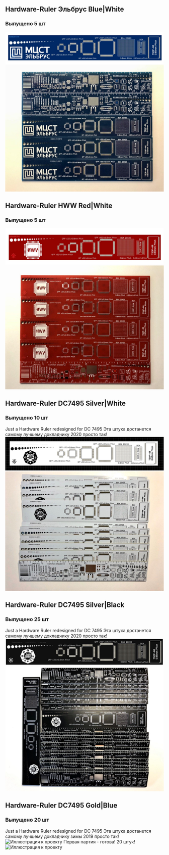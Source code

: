 ## Hardware-Ruler Эльбрус Blue|White
### Выпущено 5 шт
![Иллюстрация к проекту](https://github.com/n3m351d4/Hardware-Ruler/blob/master/elbrus/%D0%A1%D0%BD%D0%B8%D0%BC%D0%BE%D0%BA1.JPG)
![Иллюстрация к проекту](https://github.com/n3m351d4/Hardware-Ruler/blob/master/elbrus/photo_2020-09-05_23-54-03.jpg)

## Hardware-Ruler HWW Red|White
### Выпущено 5 шт
![Иллюстрация к проекту](https://github.com/n3m351d4/Hardware-Ruler/blob/master/HWW/%D0%A1%D0%BD%D0%B8%D0%BC%D0%BE%D0%BA1.JPG)
![Иллюстрация к проекту](https://github.com/n3m351d4/Hardware-Ruler/blob/master/HWW/photo_2020-09-05_23-47-53.jpg)

## Hardware-Ruler DC7495 Silver|White
### Выпущено 10 шт
Just a Hardware Ruler redesigned for DC 7495
Эта штука достанется самому лучшему докладчику 2020 просто так!
![Иллюстрация к проекту](https://github.com/n3m351d4/Hardware-Ruler/blob/master/DC7495WhiteEd/%D0%A1%D0%BD%D0%B8%D0%BC%D0%BE%D0%BA.JPG)
![Иллюстрация к проекту](https://github.com/n3m351d4/Hardware-Ruler/blob/master/DC7495WhiteEd/photo_2020-08-08_16-42-48.jpg)

## Hardware-Ruler DC7495 Silver|Black
### Выпущено 25 шт
Just a Hardware Ruler redesigned for DC 7495
Эта штука достанется самому лучшему докладчику 2020 просто так!
![Иллюстрация к проекту](https://github.com/n3m351d4/Hardware-Ruler/blob/master/DC7495BlackEd/%D0%A1%D0%BD%D0%B8%D0%BC%D0%BE%D0%BA.JPG)
![Иллюстрация к проекту](https://github.com/n3m351d4/Hardware-Ruler/blob/master/DC7495BlackEd/photo_2020-08-08_16-27-06.jpg)


## Hardware-Ruler DC7495 Gold|Blue
### Выпущено 20 шт
Just a Hardware Ruler redesigned for DC 7495
Эта штука достанется самому лучшему докладчику зимы 2019 просто так!
![Иллюстрация к проекту](https://pp.userapi.com/c849036/v849036716/f6d84/jCq273c9RWk.jpg)
Первая партия - готова! 20 штук!
![Иллюстрация к проекту](https://pp.userapi.com/c851332/v851332560/b0a5f/p5p9laC-RQ0.jpg)
